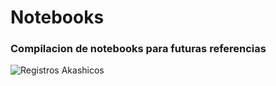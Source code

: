 # Notebooks
### Compilacion de notebooks para futuras referencias


![Registros Akashicos](https://www.cherylmarlene.com/wp-content/uploads/2022/09/AkashicMysticLibraryfromCherylMarlene.jpg "Registros Akashicos")
